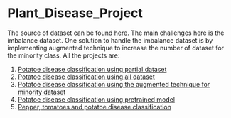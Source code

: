 # Plant_Disease_Project

The source of dataset can be found [here](https://www.kaggle.com/datasets/arjuntejaswi/plant-village). The main challenges here is the imbalance dataset. One solution to handle the imbalance dataset is by implementing augmented technique to increase the number of dataset for the minority class. All the projects are:
1. [Potatoe disease classification using partial dataset](https://github.com/imdwipayana/Plant_Disease_Project/blob/main/potatoes_disease_CNN.ipynb)
2. [Potatoe disease classification using all dataset](https://github.com/imdwipayana/Plant_Disease_Project/blob/main/potatoe_disease_CNN_full_dataset.ipynb)
3. [Potatoe disease classification using the augmented technique for minority dataset](https://github.com/imdwipayana/Plant_Disease_Project/blob/main/potato_disease_augmented.ipynb)
4. [Potatoe disease classification using pretrained model](https://github.com/imdwipayana/Plant_Disease_Project/blob/main/potato_disease_pre_trained_model.ipynb)
5. [Pepper, tomatoes and potatoe disease classification]()

